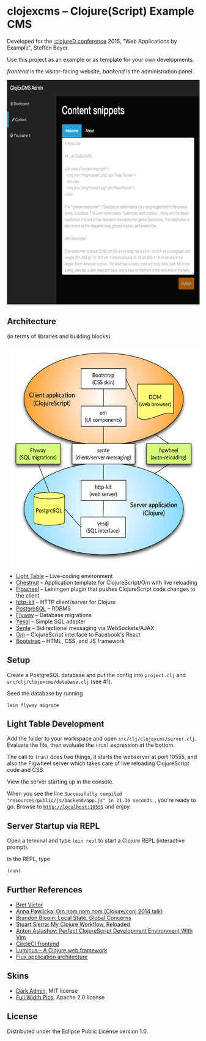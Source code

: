 # clojexcms – Clojure(Script) Example CMS

Developed for the [:clojureD conference](http://www.clojured.de) 2015, "Web Applications by Example", Steffen Beyer.

Use this project as an example or as template for your own developments.

*frontend* is the visitor-facing website, *backend* is the administration panel.

<img src="doc/screenshot.png" alt="backend screenshot" width="728" height="587">

## Architecture

(in terms of libraries and building blocks)

<img src="doc/architecture.png" alt="architecture" width="564" height="579">

* [Light Table](http://lighttable.com/) – Live-coding environment
* [Chestnut](https://github.com/plexus/chestnut) – Application template for ClojureScript/Om with live reloading
* [Figwheel](https://github.com/bhauman/lein-figwheel) – Leiningen plugin that pushes ClojureScript code changes to the client
* [http-kit](http://www.http-kit.org/) – HTTP client/server for Clojure
* [PostgreSQL](http://www.postgresql.org/) – RDBMS
* [Flyway](http://flywaydb.org) – Database migrations
* [Yesql](https://github.com/krisajenkins/yesql) – Simple SQL adapter
* [Sente](https://github.com/ptaoussanis/sente) – Bidirectional messaging via WebSockets/AJAX
* [Om](https://github.com/swannodette/om) – ClojureScript interface to Facebook's React
* [Bootstrap](http://getbootstrap.com/) – HTML, CSS, and JS framework

## Setup

Create a PostgreSQL database and put the config into `project.clj` and `src/clj/clojexcms/database.clj` (see #1).

Seed the database by running

```shell
lein flyway migrate
```

## Light Table Development

Add the folder to your workspace and open `src/clj/clojexcms/server.clj`. Evaluate the file, then evaluate the `(run)` expression at the bottom.

The call to `(run)` does two things, it starts the webserver at port 10555, and also the Figwheel server which takes care of live reloading ClojureScript code and CSS.

View the server starting up in the console.

When you see the line `Successfully compiled "resources/public/js/backend/app.js" in 21.36 seconds.`, you're ready to go. Browse to [`http://localhost:10555`](http://localhost:10555) and enjoy.

## Server Startup via REPL

Open a terminal and type `lein repl` to start a Clojure REPL (interactive prompt).

In the REPL, type

```clojure
(run)
```

## Further References

* [Bret Victor](http://worrydream.com/)
* [Anna Pawlicka: Om nom nom nom (Clojure/conj 2014 talk)](https://www.youtube.com/watch?v=4-oyZpLRQ20&list=PLZdCLR02grLoc322bYirANEso3mmzvCiI&index=3)
* [Brandon Bloom: Local State, Global Concerns](http://blog.circleci.com/local-state-global-concerns/)
* [Stuart Sierra: My Clojure Workflow, Reloaded](http://thinkrelevance.com/blog/2013/06/04/clojure-workflow-reloaded)
* [Anton Astashov: Perfect ClojureScript Development Environment With Vim](http://astashov.github.io/blog/2014/07/30/perfect-clojurescript-development-environment-with-vim/)
* [CircleCI frontend](https://github.com/circleci/frontend)
* [Luminus – A Clojure web framework](http://www.luminusweb.net/)
* [Flux application architecture](http://facebook.github.io/flux/docs/overview.html)

## Skins

* [Dark Admin](http://www.prepbootstrap.com/bootstrap-theme/dark-admin), MIT license
* [Full Width Pics](http://startbootstrap.com/template-overviews/full-width-pics/), Apache 2.0 license

## License

Distributed under the Eclipse Public License version 1.0.
